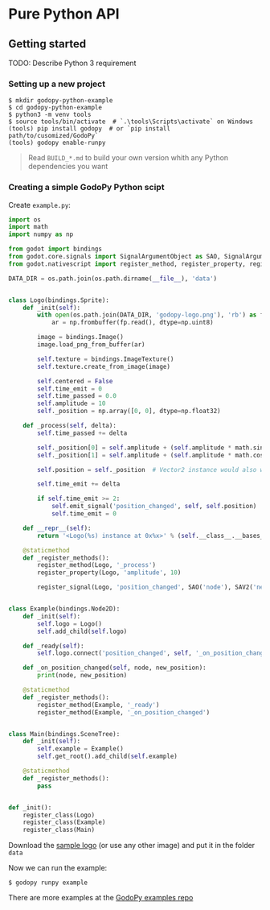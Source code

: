 # Pure Python API

## Getting started

TODO: Describe Python 3 requirement

### Setting up a new project

```
$ mkdir godopy-python-example
$ cd godopy-python-example
$ python3 -m venv tools
$ source tools/bin/activate  # `.\tools\Scripts\activate` on Windows
(tools) pip install godopy  # or `pip install path/to/cusomized/GodoPy`
(tools) godopy enable-runpy
```
> Read `BUILD_*.md` to build your own version whith any Python dependencies you want

### Creating a simple GodoPy Python scipt

Create `example.py`:
```py
import os
import math
import numpy as np

from godot import bindings
from godot.core.signals import SignalArgumentObject as SAO, SignalArgumentVector2 as SAV2
from godot.nativescript import register_method, register_property, register_signal, register_class

DATA_DIR = os.path.join(os.path.dirname(__file__), 'data')


class Logo(bindings.Sprite):
    def _init(self):
        with open(os.path.join(DATA_DIR, 'godopy-logo.png'), 'rb') as fp:
            ar = np.frombuffer(fp.read(), dtype=np.uint8)

        image = bindings.Image()
        image.load_png_from_buffer(ar)

        self.texture = bindings.ImageTexture()
        self.texture.create_from_image(image)

        self.centered = False
        self.time_emit = 0
        self.time_passed = 0.0
        self.amplitude = 10
        self._position = np.array([0, 0], dtype=np.float32)

    def _process(self, delta):
        self.time_passed += delta

        self._position[0] = self.amplitude + (self.amplitude * math.sin(self.time_passed * 2.0))
        self._position[1] = self.amplitude + (self.amplitude * math.cos(self.time_passed * 1.5))

        self.position = self._position  # Vector2 instance would also work

        self.time_emit += delta

        if self.time_emit >= 2:
            self.emit_signal('position_changed', self, self.position)
            self.time_emit = 0

    def __repr__(self):
        return '<Logo(%s) instance at 0x%x>' % (self.__class__.__bases__[0].__name__, hash(self))

    @staticmethod
    def _register_methods():
        register_method(Logo, '_process')
        register_property(Logo, 'amplitude', 10)

        register_signal(Logo, 'position_changed', SAO('node'), SAV2('new_position'))


class Example(bindings.Node2D):
    def _init(self):
        self.logo = Logo()
        self.add_child(self.logo)

    def _ready(self):
        self.logo.connect('position_changed', self, '_on_position_changed')

    def _on_position_changed(self, node, new_position):
        print(node, new_position)

    @staticmethod
    def _register_methods():
        register_method(Example, '_ready')
        register_method(Example, '_on_position_changed')


class Main(bindings.SceneTree):
    def _init(self):
        self.example = Example()
        self.get_root().add_child(self.example)

    @staticmethod
    def _register_methods():
        pass


def _init():
    register_class(Logo)
    register_class(Example)
    register_class(Main)
```

Download the [sample logo](https://github.com/godopy/godopy-python-examples/blob/master/2d/simple/data/godopy-logo.png)
(or use any other image) and put it in the folder `data`


Now we can run the example:

```
$ godopy runpy example
```

There are more examples at the [GodoPy examples repo](https://github.com/godopy/godopy-python-examples)
